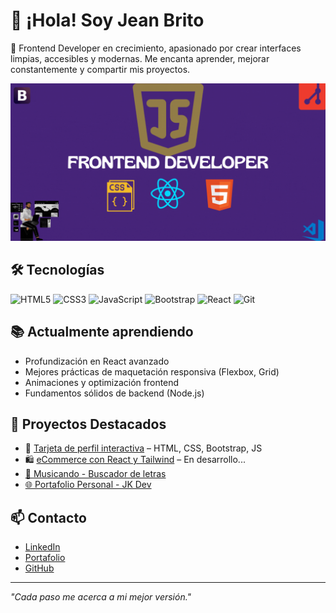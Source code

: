 
# 👋 ¡Hola! Soy Jean Brito

🎯 Frontend Developer en crecimiento, apasionado por crear interfaces limpias, accesibles y modernas. Me encanta aprender, mejorar constantemente y compartir mis proyectos.

![Portada](https://github.com/jbritoc17/jbritoc17/raw/main/portadagithub.gif)

## 🛠️ Tecnologías

![HTML5](https://img.shields.io/badge/HTML-E34F26?style=flat&logo=html5&logoColor=white)
![CSS3](https://img.shields.io/badge/CSS-1572B6?style=flat&logo=css3&logoColor=white)
![JavaScript](https://img.shields.io/badge/JavaScript-F7DF1E?style=flat&logo=javascript&logoColor=black)
![Bootstrap](https://img.shields.io/badge/Bootstrap-7952B3?style=flat&logo=bootstrap&logoColor=white)
![React](https://img.shields.io/badge/React-61DAFB?style=flat&logo=react&logoColor=black)
![Git](https://img.shields.io/badge/Git-F05032?style=flat&logo=git&logoColor=white)

## 📚 Actualmente aprendiendo
- Profundización en React avanzado
- Mejores prácticas de maquetación responsiva (Flexbox, Grid)
- Animaciones y optimización frontend
- Fundamentos sólidos de backend (Node.js)

## 🚀 Proyectos Destacados

- 🎴 [Tarjeta de perfil interactiva](https://jbritoc17.github.io/proyecto-tarjeta) – HTML, CSS, Bootstrap, JS  
- 🛍️ [eCommerce con React y Tailwind](https://app.netlify.com/sites/dalanyecomercefrontend/) – En desarrollo...
- [🎵 Musicando - Buscador de letras](https://github.com/jbritoc17/musicando)
- [🌐 Portafolio Personal - JK Dev](https://portafoliojkdev.netlify.app/)

## 📫 Contacto

- [LinkedIn](https://www.linkedin.com/in/jean-carlos-augusto-brito-cuesta-396a50241/)
- [Portafolio](https://portafoliojkdev.netlify.app/)
- [GitHub](https://github.com/jbritoc17)

---


*"Cada paso me acerca a mi mejor versión."*
